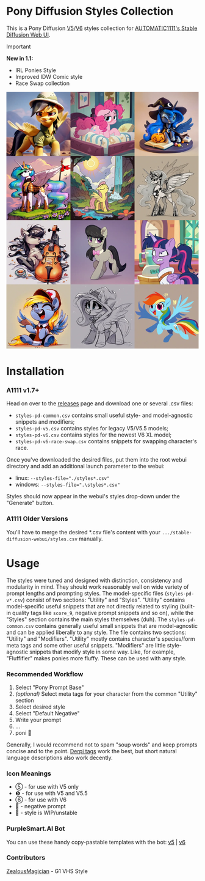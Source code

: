 # Pony Diffusion Styles Collection
This is a Pony Diffusion [V5](https://civitai.com/models/95367/pony-diffusion-v5)/[V6](https://purplesmart.ai) styles collection for [AUTOMATIC1111's Stable Diffusion Web UI](https://github.com/AUTOMATIC1111/stable-diffusion-webui).

> [!IMPORTANT]
> **New in 1.1:**
> * IRL Ponies Style
> * Improved IDW Comic style
> * Race Swap collection

![Showcase](showcase.webp)

# Installation
### A1111 v1.7+
Head on over to the [releases](https://github.com/Siberpone/pd-styles/releases/latest) page and download one or several .csv files:

* `styles-pd-common.csv` contains small useful style- and model-agnostic snippets and modifiers;
* `styles-pd-v5.csv` contains styles for legacy V5/V5.5 models;
* `styles-pd-v6.csv` contains styles for the newest V6 XL model;
* `styles-pd-v6-race-swap.csv` contains snippets for swapping character's race.

Once you've downloaded the desired files, put them into the root webui directory and add an additional launch parameter to the webui:

* linux: `--styles-file="./styles*.csv"`
* windows: `--styles-file=".\styles*.csv"`

Styles should now appear in the webui's styles drop-down under the "Generate" button.

### A1111 Older Versions
You'll have to merge the desired *.csv file's content with your `.../stable-diffusion-webui/styles.csv` manually.

# Usage
The styles were tuned and designed with distinction, consistency and modularity in mind. They should work reasonably well on wide variety of prompt lengths and prompting styles. The model-specific files (`styles-pd-v*.csv`) consist of two sections: "Utility" and "Styles". "Utility" contains model-specific useful snippets that are not directly related to styling (built-in quality tags like `score_9`, negative prompt snippets and so on), while the "Styles" section contains the main styles themselves (duh). The `styles-pd-common.csv` contains generally useful small snippets that are model-agnostic and can be applied liberally to any style. The file contains two sections: "Utility" and "Modifiers". "Utility" mostly contains character's species/form meta tags and some other useful snippets. "Modifiers" are little style-agnostic snippets that modify style in some way. Like, for example, "Fluffifier" makes ponies more fluffy. These can be used with any style.

### Recommended Workflow

1. Select "Pony Prompt Base"
2. *(optional)* Select meta tags for your character from the common "Utility" section
3. Select desired style
4. Select "Default Negative"
5. Write your prompt
6. ...
7. poni 🦄

Generally, I would recommend not to spam "soup words" and keep prompts concise and to the point. [Derpi tags](https://derpibooru.org/tags) work the best, but short natural language descriptions also work decently.

### Icon Meanings

* ⑤  - for use with V5 only
* ❺  - for use with V5 and V5.5
* ⑥  - for use with V6
* 🚫 - negative prompt
* 🚧 - style is WIP/unstable

### PurpleSmart.AI Bot

You can use these handy copy-pastable templates with the bot: [v5](psai-template-v5.md) | [v6](psai-template-v6.md)
### Contributors

[ZealousMagician](https://github.com/ZealousMagician) - G1 VHS Style
